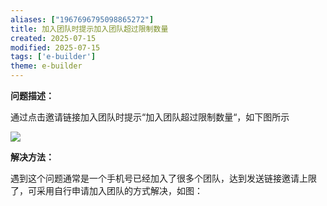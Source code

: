 ```yaml
---
aliases: ["1967696795098865272"]
title: 加入团队时提示加入团队超过限制数量
created: 2025-07-15
modified: 2025-07-15
tags: ['e-builder']
theme: e-builder
---
```


**问题描述：**

通过点击邀请链接加入团队时提示“加入团队超过限制数量“，如下图所示

![](https://myhelpdoc.oss-cn-heyuan.aliyuncs.com/mdimages/ad4ddbe1ad0ed4dc55d5a99aa11f4d5e.jpg)

**解决方法：**

遇到这个问题通常是一个手机号已经加入了很多个团队，达到发送链接邀请上限了，可采用自行申请加入团队的方式解决，如图：

